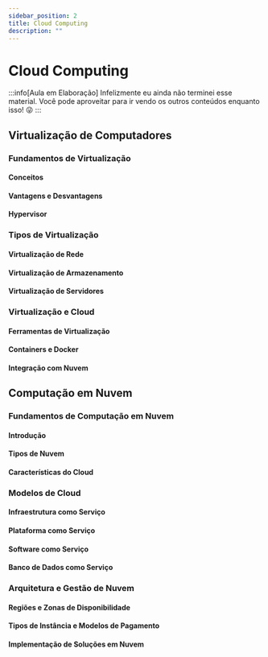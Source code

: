 ```yaml
---
sidebar_position: 2
title: Cloud Computing
description: "" 
---
```


# Cloud Computing

:::info[Aula em Elaboração]
Infelizmente eu ainda não terminei esse material. Você pode aproveitar para ir vendo os outros conteúdos enquanto isso! 😜
:::

## Virtualização de Computadores

### Fundamentos de Virtualização

#### Conceitos

#### Vantagens e Desvantagens

#### Hypervisor

### Tipos de Virtualização

#### Virtualização de Rede

#### Virtualização de Armazenamento

#### Virtualização de Servidores

### Virtualização e Cloud

#### Ferramentas de Virtualização

#### Containers e Docker

#### Integração com Nuvem

## Computação em Nuvem

### Fundamentos de Computação em Nuvem

#### Introdução

#### Tipos de Nuvem

#### Características do Cloud

### Modelos de Cloud

#### Infraestrutura como Serviço

#### Plataforma como Serviço

#### Software como Serviço

#### Banco de Dados como Serviço

### Arquitetura e Gestão de Nuvem

#### Regiões e Zonas de Disponibilidade

#### Tipos de Instância e Modelos de Pagamento

#### Implementação de Soluções em Nuvem